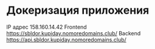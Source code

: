 # Докеризация приложения

IP адрес 158.160.14.42
Frontend https://sbldor.kupiday.nomoredomains.club/
Backend https://api.sbldor.kupiday.nomoredomains.club/